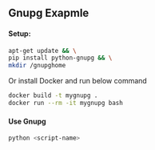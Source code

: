 Gnupg Exapmle
-----------------
#### Setup:
```bash
apt-get update && \
pip install python-gnupg && \
mkdir /gnupghome
```
Or install Docker and run below command
```bash
docker build -t mygnupg .
docker run --rm -it mygnupg bash
```

#### Use Gnupg
```bash
python <script-name>
```